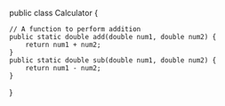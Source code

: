 public class Calculator {

    // A function to perform addition
    public static double add(double num1, double num2) {
        return num1 + num2;
    }
    public static double sub(double num1, double num2) {
        return num1 - num2;
    }
}


